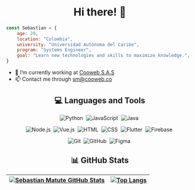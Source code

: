 
<h1 align="center"> Hi there! 👋</h1>

```javascript
const Sebastian = {
	age: 20,
	location: "Colombia",
	university: "Universidad Autónoma del Caribe",
	program: "Systems Engineer",
	goal: "Learn new technologies and skills to maximize knowledge.",
}
```

- 🔭 I’m currently working at <a href="https://cooweb.co/">Cooweb S.A.S</a>
- 📫 Contact me through [sm@cooweb.co](mailto:sm@cooweb.co)
<h2 align="center">💻 Languages and Tools</h2>

<div align="center">

![Python](https://img.shields.io/badge/-Python-05122A?style=flat&logo=python)&nbsp;
![JavaScript](https://img.shields.io/badge/-JavaScript-05122A?style=flat&logo=javascript)&nbsp;
![Java](https://img.shields.io/badge/-Java-05122A?style=flat&logo=Java&logoColor=FFA518)&nbsp;

![Node.js](https://img.shields.io/badge/-Node.js-05122A?style=flat&logo=node.js)&nbsp;
![Vue.js](https://img.shields.io/badge/-Vue.js-05122A?style=flat&logo=vue.js)&nbsp;
![HTML](https://img.shields.io/badge/-HTML-05122A?style=flat&logo=HTML5)&nbsp;
![CSS](https://img.shields.io/badge/-CSS-05122A?style=flat&logo=CSS3&logoColor=1572B6)&nbsp;
![Flutter](https://img.shields.io/badge/Flutter-05122A?style=flat&logo=Flutter)&nbsp;
![Firebase](https://img.shields.io/badge/-Firebase-05122A?style=flat&logo=firebase)&nbsp;

![Git](https://img.shields.io/badge/-Git-05122A?style=flat&logo=git)&nbsp;
![GitHub](https://img.shields.io/badge/-GitHub-05122A?style=flat&logo=github)&nbsp;
![Figma](https://img.shields.io/badge/-Figma-05122A?style=flat&logo=figma)&nbsp;

</div>  

<h2 align="center"> 📊 GitHub Stats</h2>

<div align="center">


[![Sebastian Matute GitHub Stats](https://github-readme-stats.vercel.app/api?username=Sebastian-Mat&show_icons=true&count_private=true&theme=radical)](https://github.com/Sebastian-Mat)  |  [![Top Langs](https://github-readme-stats.vercel.app/api/top-langs/?username=Sebastian-Mat&theme=radical&layout=compact)](https://github.com/Sebastian-Mat)    
:-------------------------:|:-------------------------:
  
</div>  
